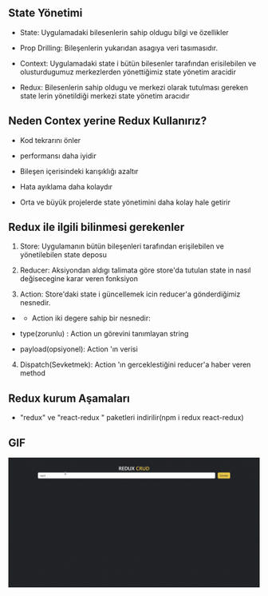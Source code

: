 ## State Yönetimi

- State: Uygulamadaki bilesenlerin sahip oldugu bilgi ve özellikler

- Prop Drilling: Bileşenlerin yukarıdan asagıya veri tasımasıdır.

- Context: Uygulamadaki state i bütün bilesenler tarafından erisilebilen ve olusturdugumuz merkezlerden yönettiğimiz state yönetim aracidir

- Redux: Bilesenlerin sahip oldugu ve merkezi olarak tutulması gereken state lerin yönetildiği merkezi state yönetim aracıdır

## Neden Contex yerine Redux Kullanırız?

- Kod tekrarını önler

- performansı daha iyidir

- Bileşen içerisindeki karışıklığı azaltır

- Hata ayıklama daha kolaydır

- Orta ve büyük projelerde state yönetimini daha kolay hale getirir

## Redux ile ilgili bilinmesi gerekenler

1. Store: Uygulamanın bütün bileşenleri tarafından erişilebilen ve yönetilebilen state deposu

2. Reducer: Aksiyondan aldıgı talimata göre store'da tutulan state in nasıl değisecegine karar veren fonksiyon

3. Action: Store'daki state i güncellemek icin reducer'a gönderdiğimiz nesnedir.

- - Action iki degere sahip bir nesnedir:

- type(zorunlu) : Action un görevini tanımlayan string

- payload(opsiyonel): Action 'ın verisi

4. Dispatch(Sevketmek): Action 'ın gerceklestiğini reducer'a haber veren method

## Redux kurum Aşamaları

- "redux" ve "react-redux " paketleri indirilir(npm i redux react-redux)

## GIF

![](redux-crud.gif)